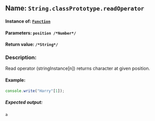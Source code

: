 ## Name: `String.classPrototype.readOperator`

#### Instance of: [`Function`](Function.md)

#### Parameters: `position /*Number*/`

#### Return value: `/*String*/`

### Description:

Read operator (stringInstance[n]) returns character at given position.

#### Example:

```js
console.write("Harry"[1]);
```

##### Expected output:

```
a
```

